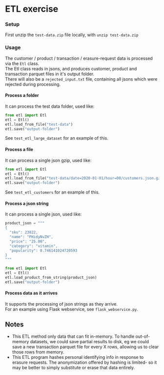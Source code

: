 # ETL exercise

### Setup

First unzip the `test-data.zip` file locally, with
`unzip test-data.zip`

### Usage

The customer / product / transaction / erasure-request data is processed via the `Etl` class. \
The Etl class reads in jsons, and produces customer, product and transaction parquet files in it's output folder. \
There will also be a `rejected_input.txt` file, containing all jsons which were rejected during processing.

#### Process a folder
It can process the test data folder, used like:
```python
from etl import Etl
etl = Etl()
etl.load_from_file("test-data")
etl.save("output-folder")
```
See `test_etl_large_dataset` for an example of this.

#### Process a file
It can process a single json gzip, used like:
```python
from etl import Etl
etl = Etl()
etl.load_from_file("test-data/date=2020-01-01/hour=00/customers.json.gz")
etl.save("output-folder")
```
See `test_etl_customers` for an example of this.

#### Process a json string
It can process a single json, used like:
```python
product_json = """
{
  "sku": 23822,
  "name": "PHidyNvZH",
  "price": "25.00",
  "category": "vitamin",
  "popularity": 0.746141024720593
}
"""

from etl import Etl
etl = Etl()
etl.load_product_from_string(product_json)
etl.save("output-folder")
```

#### Process data as it arrives
It supports the processing of json strings as they arrive. \
For an example using Flask webservice, see `flask_webservice.py`.

## Notes
* This ETL method only data that can fit in-memory. To handle out-of-memory datasets, we could save partial results to disk, eg we could save a new transaction parquet file for every X rows, allowing us to clear those rows from memory.
* This ETL program hashes personal identifying info in response to erasure requests. The anonymization offered by hashing is limited- so it may be better to simply substitute or erase that data entirely.
